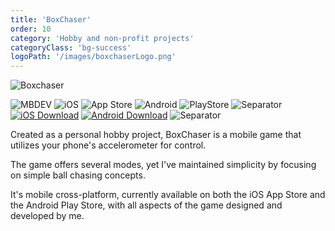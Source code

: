 ```yaml
---
title: 'BoxChaser'
order: 10
category: 'Hobby and non-profit projects'
categoryClass: 'bg-success'
logoPath: '/images/boxchaserLogo.png'
---
```


![Boxchaser](/images/boxchaserShow.png#portfolio-image)

![MBDEV](https://img.shields.io/badge/Mobile_Development-purple?style=for-the-badge&logoColor=white#portfolio-badge)
![iOS](https://img.shields.io/badge/iOS-000000?style=for-the-badge&logo=apple&logoColor=white#portfolio-badge)
![App Store](https://img.shields.io/badge/AppStore-0D96F6?style=for-the-badge&logo=app-store&logoColor=white#portfolio-badge)
![Android](https://img.shields.io/badge/Android-3DDC84?style=for-the-badge&logo=android&logoColor=white#portfolio-badge)
![PlayStore](https://img.shields.io/badge/PlayStore-414141?style=for-the-badge&logo=google-play&logoColor=white#portfolio-badge)
![Separator](#portfolio-separator)
[![iOS Download](https://img.shields.io/badge/↓-IOS_DOWNLOAD-0D96F6.svg?style=for-the-badge#portfolio-badge)](https://apps.apple.com/us/app/boxchaser-2/id1619427697)
[![Android Download](https://img.shields.io/badge/↓-ANDROID_DOWNLOAD-3DDC84.svg?style=for-the-badge#portfolio-badge)](https://play.google.com/store/apps/details?id=gg.program.boxchaser)
![Separator](#portfolio-separator)

Created as a personal hobby project, BoxChaser is a mobile game that utilizes your phone's accelerometer for control.

The game offers several modes, yet I've maintained simplicity by focusing on simple ball chasing concepts.

It's mobile cross-platform, currently available on both the iOS App Store and the Android Play Store, with all aspects of the game designed and developed by me.

